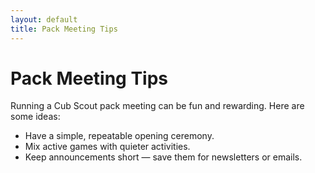 ```yaml
---
layout: default
title: Pack Meeting Tips
---
```


# Pack Meeting Tips
Running a Cub Scout pack meeting can be fun and rewarding. Here are some ideas:
- Have a simple, repeatable opening ceremony.
- Mix active games with quieter activities.
- Keep announcements short — save them for newsletters or emails.
